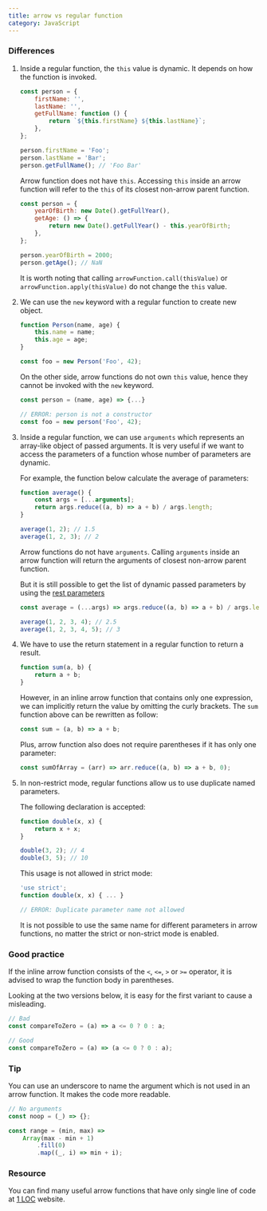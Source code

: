 ```yaml
---
title: arrow vs regular function
category: JavaScript
---
```


### Differences

1. Inside a regular function, the `this` value is dynamic. It depends on how the function is invoked.

    ```js
    const person = {
        firstName: '',
        lastName: '',
        getFullName: function () {
            return `${this.firstName} ${this.lastName}`;
        },
    };

    person.firstName = 'Foo';
    person.lastName = 'Bar';
    person.getFullName(); // 'Foo Bar'
    ```

    Arrow function does not have `this`. Accessing `this` inside an arrow function will refer to the `this` of its closest non-arrow parent function.

    ```js
    const person = {
        yearOfBirth: new Date().getFullYear(),
        getAge: () => {
            return new Date().getFullYear() - this.yearOfBirth;
        },
    };

    person.yearOfBirth = 2000;
    person.getAge(); // NaN
    ```

    It is worth noting that calling `arrowFunction.call(thisValue)` or `arrowFunction.apply(thisValue)` do not change the `this` value.

2. We can use the `new` keyword with a regular function to create new object.

    ```js
    function Person(name, age) {
        this.name = name;
        this.age = age;
    }

    const foo = new Person('Foo', 42);
    ```

    On the other side, arrow functions do not own `this` value, hence they cannot be invoked with the `new` keyword.

    ```js
    const person = (name, age) => {...}

    // ERROR: person is not a constructor
    const foo = new person('Foo', 42);
    ```

3. Inside a regular function, we can use `arguments` which represents an array-like object of passed arguments.
   It is very useful if we want to access the parameters of a function whose number of parameters are dynamic.

    For example, the function below calculate the average of parameters:

    ```js
    function average() {
        const args = [...arguments];
        return args.reduce((a, b) => a + b) / args.length;
    }

    average(1, 2); // 1.5
    average(1, 2, 3); // 2
    ```

    Arrow functions do not have `arguments`. Calling `arguments` inside an arrow function will return the arguments of closest non-arrow parent function.

    But it is still possible to get the list of dynamic passed parameters by using the [rest parameters](https://developer.mozilla.org/en-US/docs/Web/JavaScript/Reference/Functions/rest_parameters)

    ```js
    const average = (...args) => args.reduce((a, b) => a + b) / args.length;

    average(1, 2, 3, 4); // 2.5
    average(1, 2, 3, 4, 5); // 3
    ```

4. We have to use the return statement in a regular function to return a result.

    ```js
    function sum(a, b) {
        return a + b;
    }
    ```

    However, in an inline arrow function that contains only one expression, we can implicitly return the value by omitting the curly brackets.
    The `sum` function above can be rewritten as follow:

    ```js
    const sum = (a, b) => a + b;
    ```

    Plus, arrow function also does not require parentheses if it has only one parameter:

    ```js
    const sumOfArray = (arr) => arr.reduce((a, b) => a + b, 0);
    ```

5. In non-restrict mode, regular functions allow us to use duplicate named parameters.

    The following declaration is accepted:

    ```js
    function double(x, x) {
        return x + x;
    }

    double(3, 2); // 4
    double(3, 5); // 10
    ```

    This usage is not allowed in strict mode:

    ```js
    'use strict';
    function double(x, x) { ... }

    // ERROR: Duplicate parameter name not allowed
    ```

    It is not possible to use the same name for different parameters in arrow functions, no matter the strict or non-strict mode is enabled.

### Good practice

If the inline arrow function consists of the `<`, `<=`, `>` or `>=` operator, it is advised to wrap the function body in parentheses.

Looking at the two versions below, it is easy for the first variant to cause a misleading.

```js
// Bad
const compareToZero = (a) => a <= 0 ? 0 : a;

// Good
const compareToZero = (a) => (a <= 0 ? 0 : a);
```

### Tip

You can use an underscore to name the argument which is not used in an arrow function. It makes the code more readable.

```js
// No arguments
const noop = (_) => {};

const range = (min, max) =>
    Array(max - min + 1)
        .fill(0)
        .map((_, i) => min + i);
```

### Resource

You can find many useful arrow functions that have only single line of code at [1 LOC](https://1loc.dev) website.
